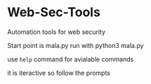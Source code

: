 # Web-Sec-Tools
Automation tools for web security

Start point is mala.py run with 
python3 mala.py

use `help` command for avialable commands

it is iteractive so follow the prompts

